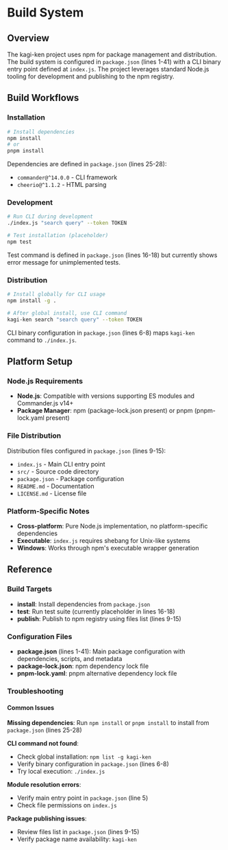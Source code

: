 <!-- Generated: 2025-08-04T21:37:01+02:00 -->

# Build System

## Overview

The kagi-ken project uses npm for package management and distribution. The build system is configured in `package.json` (lines 1-41) with a CLI binary entry point defined at `index.js`. The project leverages standard Node.js tooling for development and publishing to the npm registry.

## Build Workflows

### Installation

```bash
# Install dependencies
npm install
# or
pnpm install
```

Dependencies are defined in `package.json` (lines 25-28):
- `commander@^14.0.0` - CLI framework
- `cheerio@^1.1.2` - HTML parsing

### Development

```bash
# Run CLI during development
./index.js "search query" --token TOKEN

# Test installation (placeholder)
npm test
```

Test command is defined in `package.json` (lines 16-18) but currently shows error message for unimplemented tests.

### Distribution

```bash
# Install globally for CLI usage
npm install -g .

# After global install, use CLI command
kagi-ken search "search query" --token TOKEN
```

CLI binary configuration in `package.json` (lines 6-8) maps `kagi-ken` command to `./index.js`.

## Platform Setup

### Node.js Requirements

- **Node.js**: Compatible with versions supporting ES modules and Commander.js v14+
- **Package Manager**: npm (package-lock.json present) or pnpm (pnpm-lock.yaml present)

### File Distribution

Distribution files configured in `package.json` (lines 9-15):
- `index.js` - Main CLI entry point
- `src/` - Source code directory
- `package.json` - Package configuration
- `README.md` - Documentation
- `LICENSE.md` - License file

### Platform-Specific Notes

- **Cross-platform**: Pure Node.js implementation, no platform-specific dependencies
- **Executable**: `index.js` requires shebang for Unix-like systems
- **Windows**: Works through npm's executable wrapper generation

## Reference

### Build Targets

- **install**: Install dependencies from `package.json`
- **test**: Run test suite (currently placeholder in lines 16-18)
- **publish**: Publish to npm registry using files list (lines 9-15)

### Configuration Files

- **package.json** (lines 1-41): Main package configuration with dependencies, scripts, and metadata
- **package-lock.json**: npm dependency lock file
- **pnpm-lock.yaml**: pnpm alternative dependency lock file

### Troubleshooting

#### Common Issues

**Missing dependencies**: Run `npm install` or `pnpm install` to install from `package.json` (lines 25-28)

**CLI command not found**: 
- Check global installation: `npm list -g kagi-ken`
- Verify binary configuration in `package.json` (lines 6-8)
- Try local execution: `./index.js`

**Module resolution errors**: 
- Verify main entry point in `package.json` (line 5)
- Check file permissions on `index.js`

**Package publishing issues**:
- Review files list in `package.json` (lines 9-15)
- Verify package name availability: `kagi-ken`

